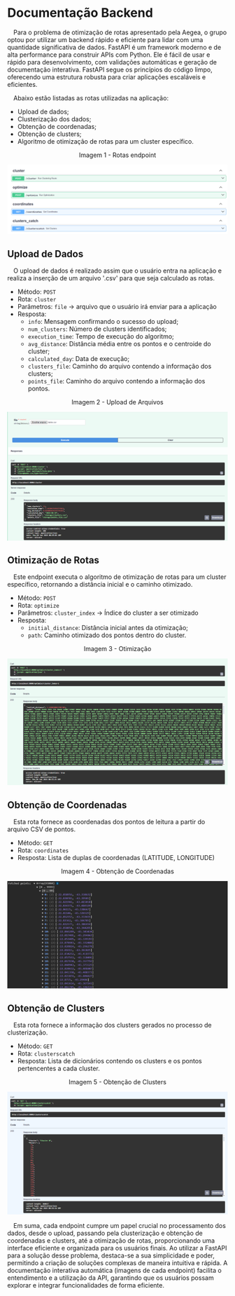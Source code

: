 # Documentação Backend

&emsp;Para o problema de otimização de rotas apresentado pela Aegea, o grupo optou por utilizar um backend rápido e eficiente para lidar com uma quantidade significativa de dados. FastAPI é um framework moderno e de alta performance para construir APIs com Python. Ele é fácil de usar e rápido para desenvolvimento, com validações automáticas e geração de documentação interativa. FastAPI segue os princípios do código limpo, oferecendo uma estrutura robusta para criar aplicações escaláveis e eficientes.

&emsp;Abaixo estão listadas as rotas utilizadas na aplicação:
- Upload de dados;
- Clusterização dos dados;
- Obtenção de coordenadas;
- Obtenção de clusters;
- Algoritmo de otimização de rotas para um cluster específico.

<p align="center"> Imagem 1 - Rotas endpoint </p>
<p align="center">
  <img src="./assets/img/rotasbackend.png" alt="telaII">
</p>


## Upload de Dados
&emsp;O upload de dados é realizado assim que o usuário entra na aplicação e realiza a inserção de um arquivo '.csv' para que seja calculado as rotas.

- Método: `POST`
- Rota: `cluster`
- Parâmetros: `file` -> arquivo que o usuário irá enviar para a aplicação
- Resposta: 
    - `info`: Mensagem confirmando o sucesso do upload;
    - `num_clusters`: Número de clusters identificados;
    - `execution_time`: Tempo de execução do algoritmo;
    - `avg_distance`: Distância média entre os pontos e o centroide do cluster;
    - `calculated_day`: Data de execução;
    - `clusters_file`: Caminho do arquivo contendo a informação dos clusters;
    - `points_file`: Caminho do arquivo contendo a informação dos pontos.

<p align="center"> Imagem 2 - Upload de Arquivos </p>
<p align="center">
  <img src="./assets/img/rotacluster.png" alt="telaII">
</p>

## Otimização de Rotas
&emsp;Este endpoint executa o algoritmo de otimização de rotas para um cluster específico, retornando a distância inicial e o caminho otimizado.

- Método: `POST`
- Rota: `optimize`
- Parâmetros: `cluster_index` -> Índice do cluster a ser otimizado
- Resposta: 
    - `initial_distance`: Distância inicial antes da otimização;
    - `path`: Caminho otimizado dos pontos dentro do cluster.

<p align="center"> Imagem 3 - Otimização </p>
<p align="center">
  <img src="./assets/img/rotaoptimize.png" alt="telaII">
</p>


## Obtenção de Coordenadas
&emsp;Esta rota fornece as coordenadas dos pontos de leitura a partir do arquivo CSV de pontos.

- Método: `GET`
- Rota: `coordinates`
- Resposta: Lista de duplas de coordenadas (LATITUDE, LONGITUDE)

<p align="center"> Imagem 4 - Obtenção de Coordenadas </p>
<p align="center">
  <img src="./assets/img/coordinates.png" alt="telaII">
</p>


## Obtenção de Clusters
&emsp;Esta rota fornece a informação dos clusters gerados no processo de clusterização.

- Método: `GET`
- Rota: `clusterscatch`
- Resposta: Lista de dicionários contendo os clusters e os pontos pertencentes a cada cluster.

<p align="center"> Imagem 5 - Obtenção de Clusters </p>
<p align="center">
  <img src="./assets/img/cluster.png" alt="telaII">
</p>



&emsp;Em suma, cada endpoint cumpre um papel crucial no processamento dos dados, desde o upload, passando pela clusterização e obtenção de coordenadas e clusters, até a otimização de rotas, proporcionando uma interface eficiente e organizada para os usuários finais. Ao utilizar a FastAPI para a solução desse problema, destaca-se a sua simplicidade e poder, permitindo a criação de soluções complexas de maneira intuitiva e rápida. A documentação interativa automática (imagens de cada endpoint) facilita o entendimento e a utilização da API, garantindo que os usuários possam explorar e integrar funcionalidades de forma eficiente.